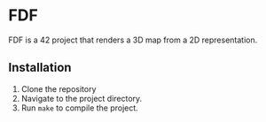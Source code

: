 # FDF

FDF is a 42 project that renders a 3D map from a 2D representation.

## Installation

1. Clone the repository
2. Navigate to the project directory.
3. Run ```make``` to compile the project.

